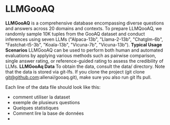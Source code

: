 # LLMGooAQ
**LLMGooAQ** is a comprehensive database encompassing diverse questions and answers across 20 domains and contexts. To prepare LLMQooAQ, we randomly sample 10K tuples from the GooAQ dataset and conduct inferences using seven LLMs ("Alpaca-13b", "Llama-2-13b", "Chatglm-6b", "Fastchat-t5-3b", "Koala-13b", "Vicuna-7b", "Vicuna-13b").
**Typical Usage Scenarios**
LLMGooAQ can be used to perform both human and automated evaluations by applying various methods such as pairwise comparison, single answer rating, or reference-guided rating to assess the credibility of LLMs. 
**LLMGooAq Data**
To obtain the data, consult the data/ directory. Note that the data is stored via git-lfs. If you clone the project (git clone git@github.com:allenai/gooaq.git), make sure you also run git lfs pull.

Each line of the data file should look like this:

- comment utiliser la dataset
- exemple de plusieurs questions
- Quelques statistiques
- Comment lire la base de données
- 
